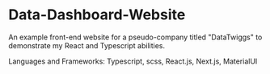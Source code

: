 # Data-Dashboard-Website
An example front-end website for a pseudo-company titled "DataTwiggs" to demonstrate my React and Typescript abilities.

Languages and Frameworks: Typescript, scss, React.js, Next.js, MaterialUI
